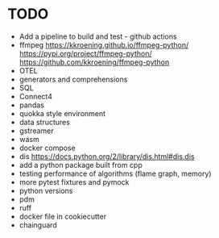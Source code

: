# TODO

- Add a pipeline to build and test - github actions
- ffmpeg
  <https://kkroening.github.io/ffmpeg-python/>
  <https://pypi.org/project/ffmpeg-python/>
  <https://github.com/kkroening/ffmpeg-python>
- OTEL
- generators and comprehensions
- SQL
- Connect4
- pandas
- quokka style environment
- data structures
- gstreamer
- wasm
- docker compose
- dis https://docs.python.org/2/library/dis.html#dis.dis
- add a python package built from cpp
- testing performance of algorithms (flame graph, memory)
- more pytest fixtures and pymock
- python versions
- pdm
- ruff
- docker file in cookiecutter
- chainguard
